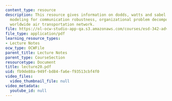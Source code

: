```yaml
---
content_type: resource
description: This resource gives information on dodds, watts and sabel organizational
  modeling for communication robustness, organizational problem decomposition, and
  worldwide air transportation network.
file: https://ol-ocw-studio-app-qa.s3.amazonaws.com/courses/esd-342-advanced-system-architecture-spring-2006/fb9de88a949fbd84fa6ef93513cbf4f0_lecture20.pdf
file_type: application/pdf
learning_resource_types:
- Lecture Notes
ocw_type: OCWFile
parent_title: Lecture Notes
parent_type: CourseSection
resourcetype: Document
title: lecture20.pdf
uid: fb9de88a-949f-bd84-fa6e-f93513cbf4f0
video_files:
  video_thumbnail_file: null
video_metadata:
  youtube_id: null
---
```

